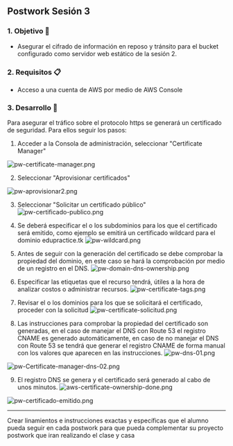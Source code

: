 ## Postwork Sesión 3


### 1. Objetivo :dart:
- Asegurar el cifrado de información en reposo y tránsito para el bucket configurado como servidor web estático de la sesión 2.

### 2. Requisitos :clipboard:
- Acceso a una cuenta de AWS por medio de AWS Console

### 3. Desarrollo :bookmark_tabs:

Para asegurar el tráfico sobre el protocolo https se generará un certificado de seguridad. Para ellos seguir los pasos:

1. Acceder a la Consola de administración, seleccionar "Certificate Manager"

![pw-certificate-manager.png](pw-certificate-manager.png)

2. Seleccionar "Aprovisionar certificados"

![pw-aprovisionar2.png](pw-aprovisionar2.png)

3. Seleccionar "Solicitar un certificado público"
![pw-certificado-publico.png](pw-certificado-publico.png)

4. Se deberá especificar el o los subdominios para los que el certificado será emitido, como ejemplo se emitirá un certificado wildcard para el dominio edupractice.tk
![pw-wildcard.png](pw-wildcard.png)

5. Antes de seguir con la generación del certificado se debe comprobar la propiedad del dominio, en este caso se hará la comprobación por medio de un registro en el DNS.
![pw-domain-dns-ownership.png](pw-domain-dns-ownership.png)

6. Especificar las etiquetas que el recurso tendrá, útiles a la hora de analizar costos o administrar recursos.
![pw-certificate-tags.png](pw-certificate-tags.png)

7. Revisar el o los dominios para los que se solicitará el certificado, proceder con la solicitud
![pw-certificate-solicitud.png](pw-certificate-solicitud.png)

8. Las instrucciones para comprobar la propiedad del certificado son generadas, en el caso de manejar el DNS con Route 53 el registro CNAME es generado automáticamente, en caso de no manejar el DNS con Route 53 se tendrá que generar el registro CNAME de forma manual con los valores que aparecen en las instrucciones.
![pw-dns-01.png](pw-dns-01.png)

![pw-Certificate-manager-dns-02.png](pw-Certificate-manager-dns-02.png)

9. El registro DNS se genera y el certificado será generado al cabo de unos minutos.
![aws-certificate-ownership-done.png](aws-certificate-ownership-done.png)

![pw-certificado-emitido.png](pw-certificado-emitido.png)




---------------------
Crear linamientos e instrucciones exactas y específicas que el alumno pueda seguir en cada postwork para que pueda complementar su proyecto postwork que iran realizando el clase y casa